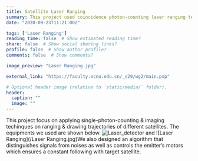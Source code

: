 ```yaml
---
title: Satellite Laser Ranging
summary: This project used coincidence photon-counting laser ranging technique to draw trajectories of several satellites. Advised by Researcher Guang Wu, East China Normal University, Shanghai, China
date: "2020-09-23T11:21:00Z"

tags: ['Laser Ranging']
reading_time: false  # Show estimated reading time?
share: false  # Show social sharing links?
profile: false  # Show author profile?
comments: false  # Show comments?

image_preview: "Laser Ranging.jpg"

external_link: "https://faculty.ecnu.edu.cn/_s29/wg2/main.psp"

# Optional header image (relative to `static/media/` folder).
header:
  caption: ""
  image: ""
---
```

This project focus on applying single-photon-counting & imaging techinques on ranging & drawing trajectories of different satellites. The equipments we used are shown below. ![Laser_detector](/Laser_detector.jpg) and ![Laser Ranging](/Laser Ranging.jpg)We also designed an algorithm that distinguishes signals from noises as well as controls the emitter’s motors which ensures a constant following with target satellite.
